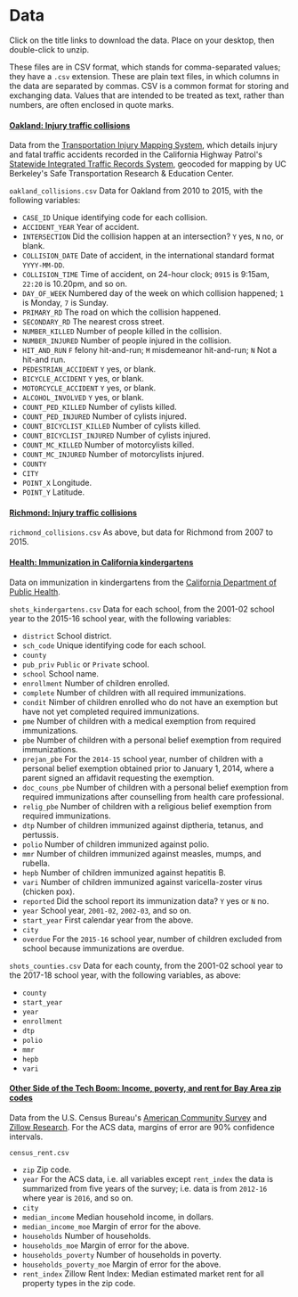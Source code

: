 # Data

Click on the title links to download the data. Place on your desktop, then double-click to unzip.

These files are in CSV format, which stands for comma-separated values; they have a `.csv` extension. These are plain text files, in which columns in the data are separated by commas. CSV is a common format for storing and exchanging data. Values that are intended to be treated as text, rather than numbers, are often enclosed in quote marks.


#### [Oakland: Injury traffic collisions](./data/oakland.zip)

Data from the [Transportation Injury Mapping System](https://tims.berkeley.edu/), which details injury and fatal traffic accidents recorded in the California Highway Patrol's [Statewide Integrated Traffic Records System](http://iswitrs.chp.ca.gov/Reports/jsp/userLogin.jsp), geocoded for mapping by UC Berkeley's Safe Transportation Research & Education Center.

`oakland_collisions.csv` Data for Oakland from 2010 to 2015, with the following variables:

 - `CASE_ID` Unique identifying code for each collision.
 - `ACCIDENT_YEAR` Year of accident.
 - `INTERSECTION` Did the collision happen at an intersection? `Y` yes, `N` no, or blank.
 - `COLLISION_DATE` Date of accident, in the international standard format `YYYY-MM-DD`.
 - `COLLISION_TIME` Time of accident, on 24-hour clock; `0915` is 9:15am, `22:20` is 10.20pm, and so on.
 - `DAY_OF_WEEK` Numbered day of the week on which collision happened; `1` is Monday, `7` is Sunday.
 - `PRIMARY_RD` The road on which the collision happened.
 - `SECONDARY_RD` The nearest cross street.
 - `NUMBER_KILLED` Number of people killed in the collision.
 - `NUMBER_INJURED` Number of people injured in the collision.
 - `HIT_AND_RUN` `F` felony hit-and-run; `M` misdemeanor hit-and-run; `N` Not a hit-and run.
 - `PEDESTRIAN_ACCIDENT` `Y` yes, or blank.
 - `BICYCLE_ACCIDENT` `Y` yes, or blank.
 - `MOTORCYCLE_ACCIDENT` `Y` yes, or blank.
 - `ALCOHOL_INVOLVED` `Y` yes, or blank.
 - `COUNT_PED_KILLED`  Number of cylists killed.
 - `COUNT_PED_INJURED` Number of cylists injured.
 - `COUNT_BICYCLIST_KILLED` Number of cylists killed.
 - `COUNT_BICYCLIST_INJURED` Number of cylists injured.
 - `COUNT_MC_KILLED` Number of motorcylists killed.
 - `COUNT_MC_INJURED` Number of motorcylists injured.
 - `COUNTY` 
 - `CITY` 
 - `POINT_X` Longitude.
 - `POINT_Y` Latitude.

#### [Richmond: Injury traffic collisions](./data/richmond.zip)

`richmond_collisions.csv` As above, but data for Richmond from 2007 to 2015.

#### [Health: Immunization in California kindergartens](./data/health.zip)

Data on immunization in kindergartens from the [California Department of Public Health](http://www.shotsforschool.org/k-12/reporting-data/).

`shots_kindergartens.csv` Data for each school, from the 2001-02 school year to the 2015-16 school year, with the following variables:
 - `district` School district.
 - `sch_code` Unique identifying code for each school.
 - `county` 
 - `pub_priv` `Public` or `Private` school.
 - `school` School name.
 - `enrollment` Number of children enrolled.
 - `complete` Number of children with all required immunizations.
 - `condit` Nimber of children enrolled who do not have an exemption but have not yet completed required immunizations.
 - `pme` Number of children with a medical exemption from required immunizations.
 - `pbe` Number of children with a personal belief exemption from required immunizations.
 - `prejan_pbe` For the `2014-15` school year, number of children with a personal belief exemption obtained prior to January 1, 2014, where a parent signed an affidavit requesting the exemption.
 - `doc_couns_pbe` Number of children with a personal belief exemption from required immunizations after counselling from health care professional.
 - `relig_pbe` Number of children with a religious belief exemption from required immunizations.
 - `dtp` Number of children immunized against diptheria, tetanus, and pertussis.
 - `polio` Number of children immunized against polio.
 - `mmr` Number of children immunized against measles, mumps, and rubella.
 - `hepb` Number of children immunized against hepatitis B.
 - `vari`  Number of children immunized against varicella-zoster virus (chicken pox).
 - `reported` Did the school report its immunization data? `Y` yes or `N` no.
 - `year` School year, `2001-02`, `2002-03`, and so on.
 - `start_year` First calendar year from the above.
 - `city`
 - `overdue` For the `2015-16` school year, number of children excluded from school because immunizations are overdue.

`shots_counties.csv` Data for each county, from the 2001-02 school year to the 2017-18 school year, with the following variables, as above:
 - `county`
 - `start_year`
 - `year`
 - `enrollment`
 - `dtp`
 - `polio`
 - `mmr`
 - `hepb`
 - `vari`



#### [Other Side of the Tech Boom: Income, poverty,  and rent for Bay Area zip codes](./data/census_rent.zip)

Data from the U.S. Census Bureau's [American Community Survey](https://www.census.gov/programs-surveys/acs/) and [Zillow Research](https://www.zillow.com/research/data/). For the ACS data, margins of error are 90% confidence intervals.

`census_rent.csv`

 - `zip` Zip code.
 - `year` For the ACS data, i.e. all variables except `rent_index` the data is summarized from five years of the survey; i.e. data is from `2012-16` where year is `2016`, and so on.
 - `city` 
 - `median_income` Median household income, in dollars.
 - `median_income_moe` Margin of error for the above.
 - `households` Number of households.
 - `households_moe` Margin of error for the above.
 - `households_poverty` Number of households in poverty.
 - `households_poverty_moe` Margin of error for the above.
 - `rent_index` Zillow Rent Index: Median estimated market rent for all property types in the zip code.



